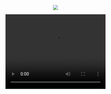 <p align="center">
<img src="https://komarev.com/ghpvc/?username=Iovejoy&color=5C5C5C&style=flat-square&label=⠀⠀´ཀ`⠀⠀">
  
<p align="center" width="100%">
<video src="https://file.garden/ZrPqBUEI4Dz27rRP/tumblr_t24om7Yyj41aivmja.mp4" width="320" height="240" controls></video>
</p>
